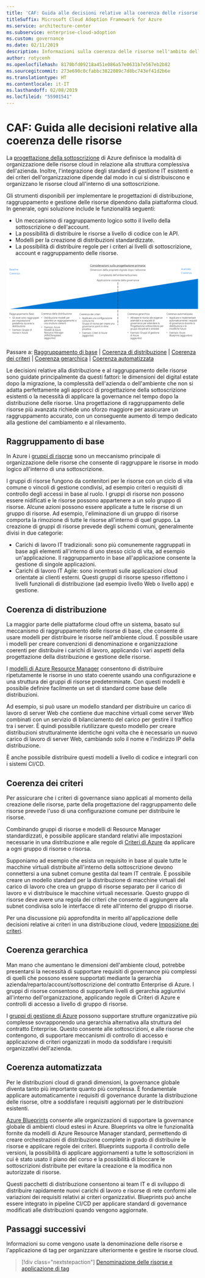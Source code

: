 ```yaml
---
title: 'CAF: Guida alle decisioni relative alla coerenza delle risorse'
titleSuffix: Microsoft Cloud Adoption Framework for Azure
ms.service: architecture-center
ms.subservice: enterprise-cloud-adoption
ms.custom: governance
ms.date: 02/11/2019
description: Informazioni sulla coerenza delle risorse nell'ambito della pianificazione di una migrazione di Azure.
author: rotycenh
ms.openlocfilehash: 8170bfd09218a451e086a57e0631b7e567eb2b82
ms.sourcegitcommit: 273e690c0cfabbc3822089c7d8bc743ef41d2b6e
ms.translationtype: HT
ms.contentlocale: it-IT
ms.lasthandoff: 02/08/2019
ms.locfileid: "55901541"
---
```

# <a name="caf-resource-consistency-decision-guide"></a>CAF: Guida alle decisioni relative alla coerenza delle risorse

La [progettazione della sottoscrizione](../subscriptions/overview.md) di Azure definisce la modalità di organizzazione delle risorse cloud in relazione alla struttura complessiva dell'azienda. Inoltre, l'integrazione degli standard di gestione IT esistenti e dei criteri dell'organizzazione dipende dal modo in cui si distribuiscono e organizzano le risorse cloud all'interno di una sottoscrizione.

Gli strumenti disponibili per implementare le progettazioni di distribuzione, raggruppamento e gestione delle risorse dipendono dalla piattaforma cloud. In generale, ogni soluzione include le funzionalità seguenti:

- Un meccanismo di raggruppamento logico sotto il livello della sottoscrizione o dell'account.
- La possibilità di distribuire le risorse a livello di codice con le API.
- Modelli per la creazione di distribuzioni standardizzate.
- La possibilità di distribuire regole per i criteri ai livelli di sottoscrizione, account e raggruppamento delle risorse.

![Grafico delle opzioni relative alla coerenza delle risorse, dalla meno complessa alla più complessa, allineato con i collegamenti sotto](../../_images/discovery-guides/discovery-guide-resource-consistency.png)

Passare a: [Raggruppamento di base](#basic-grouping) | [Coerenza di distribuzione](#deployment-consistency) | [Coerenza dei criteri](#policy-consistency) | [Coerenza gerarchica](#hierarchical-consistency) | [Coerenza automatizzata](#automated-consistency)

Le decisioni relative alla distribuzione e al raggruppamento delle risorse sono guidate principalmente da questi fattori: le dimensioni del digital estate dopo la migrazione, la complessità dell'azienda o dell'ambiente che non si adatta perfettamente agli approcci di progettazione della sottoscrizione esistenti o la necessità di applicare la governance nel tempo dopo la distribuzione delle risorse. Una progettazione di raggruppamento delle risorse più avanzata richiede uno sforzo maggiore per assicurare un raggruppamento accurato, con un conseguente aumento di tempo dedicato alla gestione del cambiamento e al rilevamento.

## <a name="basic-grouping"></a>Raggruppamento di base

In Azure i [gruppi di risorse](/azure/azure-resource-manager/resource-group-overview#resource-groups) sono un meccanismo principale di organizzazione delle risorse che consente di raggruppare le risorse in modo logico all'interno di una sottoscrizione.

I gruppi di risorse fungono da contenitori per le risorse con un ciclo di vita comune o vincoli di gestione condivisi, ad esempio criteri o requisiti di controllo degli accessi in base al ruolo. I gruppi di risorse non possono essere nidificati e le risorse possono appartenere a un solo gruppo di risorse. Alcune azioni possono essere applicate a tutte le risorse di un gruppo di risorse. Ad esempio, l'eliminazione di un gruppo di risorse comporta la rimozione di tutte le risorse all'interno di quel gruppo. La creazione di gruppi di risorse prevede degli schemi comuni, generalmente divisi in due categorie:

- Carichi di lavoro IT tradizionali: sono più comunemente raggruppati in base agli elementi all'interno di uno stesso ciclo di vita, ad esempio un'applicazione. Il raggruppamento in base all'applicazione consente la gestione di singole applicazioni.
- Carichi di lavoro IT Agile: sono incentrati sulle applicazioni cloud orientate ai clienti esterni. Questi gruppi di risorse spesso riflettono i livelli funzionali di distribuzione (ad esempio livello Web o livello app) e gestione.

## <a name="deployment-consistency"></a>Coerenza di distribuzione

La maggior parte delle piattaforme cloud offre un sistema, basato sul meccanismo di raggruppamento delle risorse di base, che consente di usare modelli per distribuire le risorse nell'ambiente cloud. È possibile usare i modelli per creare convenzioni di denominazione e organizzazione coerenti per distribuire i carichi di lavoro, applicando i vari aspetti della progettazione della distribuzione e gestione delle risorse.

I [modelli di Azure Resource Manager](/azure/azure-resource-manager/resource-group-overview#template-deployment) consentono di distribuire ripetutamente le risorse in uno stato coerente usando una configurazione e una struttura dei gruppi di risorse predeterminate. Con questi modelli è possibile definire facilmente un set di standard come base delle distribuzioni.

Ad esempio, si può usare un modello standard per distribuire un carico di lavoro di server Web che contiene due macchine virtuali come server Web combinati con un servizio di bilanciamento del carico per gestire il traffico tra i server. È quindi possibile riutilizzare questo modello per creare distribuzioni strutturalmente identiche ogni volta che è necessario un nuovo carico di lavoro di server Web, cambiando solo il nome e l'indirizzo IP della distribuzione.

È anche possibile distribuire questi modelli a livello di codice e integrarli con i sistemi CI/CD.

## <a name="policy-consistency"></a>Coerenza dei criteri

Per assicurare che i criteri di governance siano applicati al momento della creazione delle risorse, parte della progettazione del raggruppamento delle risorse prevede l'uso di una configurazione comune per distribuire le risorse.

Combinando gruppi di risorse e modelli di Resource Manager standardizzati, è possibile applicare standard relativi alle impostazioni necessarie in una distribuzione e alle regole di [Criteri di Azure](/azure/governance/policy/overview) da applicare a ogni gruppo di risorse o risorsa.

Supponiamo ad esempio che esista un requisito in base al quale tutte le macchine virtuali distribuite all'interno della sottoscrizione devono connettersi a una subnet comune gestita dal team IT centrale. È possibile creare un modello standard per la distribuzione di macchine virtuali del carico di lavoro che crea un gruppo di risorse separato per il carico di lavoro e vi distribuisce le macchine virtuali necessarie. Questo gruppo di risorse deve avere una regola dei criteri che consente di aggiungere alla subnet condivisa solo le interfacce di rete all'interno del gruppo di risorse.

Per una discussione più approfondita in merito all'applicazione delle decisioni relative ai criteri in una distribuzione cloud, vedere [Imposizione dei criteri](../policy-enforcement/overview.md).

## <a name="hierarchical-consistency"></a>Coerenza gerarchica

Man mano che aumentano le dimensioni dell'ambiente cloud, potrebbe presentarsi la necessità di supportare requisiti di governance più complessi di quelli che possono essere supportati mediante la gerarchia azienda/reparto/account/sottoscrizione del contratto Enterprise di Azure. I gruppi di risorse consentono di supportare livelli di gerarchia aggiuntivi all'interno dell'organizzazione, applicando regole di Criteri di Azure e controlli di accesso a livello di gruppo di risorse.

I [gruppi di gestione di Azure](../subscriptions/overview.md#management-groups) possono supportare strutture organizzative più complesse sovrapponendo una gerarchia alternativa alla struttura del contratto Enterprise. Questo consente alle sottoscrizioni, e alle risorse che contengono, di supportare meccanismi di controllo di accesso e applicazione di criteri organizzati in modo da soddisfare i requisiti organizzativi dell'azienda.

## <a name="automated-consistency"></a>Coerenza automatizzata

Per le distribuzioni cloud di grandi dimensioni, la governance globale diventa tanto più importante quanto più complessa. È fondamentale applicare automaticamente i requisiti di governance durante la distribuzione delle risorse, oltre a soddisfare i requisiti aggiornati per le distribuzioni esistenti.

[Azure Blueprints](/azure/governance/blueprints/overview) consente alle organizzazioni di supportare la governance globale di ambienti cloud estesi in Azure. Blueprints va oltre le funzionalità fornite da modelli di Azure Resource Manager standard, permettendo di creare orchestrazioni di distribuzione complete in grado di distribuire le risorse e applicare regole dei criteri. Blueprints supporta il controllo delle versioni, la possibilità di applicare aggiornamenti a tutte le sottoscrizioni in cui è stato usato il piano del corso e la possibilità di bloccare le sottoscrizioni distribuite per evitare la creazione e la modifica non autorizzate di risorse.

Questi pacchetti di distribuzione consentono ai team IT e di sviluppo di distribuire rapidamente nuovi carichi di lavoro e risorse di rete conformi alle variazioni dei requisiti relativi ai criteri organizzativi. Blueprints può anche essere integrato in pipeline CI/CD per applicare standard di governance modificati alle distribuzioni quando vengono aggiornate.

## <a name="next-steps"></a>Passaggi successivi

Informazioni su come vengono usate la denominazione delle risorse e l'applicazione di tag per organizzare ulteriormente e gestire le risorse cloud.

> [!div class="nextstepaction"]
> [Denominazione delle risorse e applicazione di tag](../resource-tagging/overview.md)
